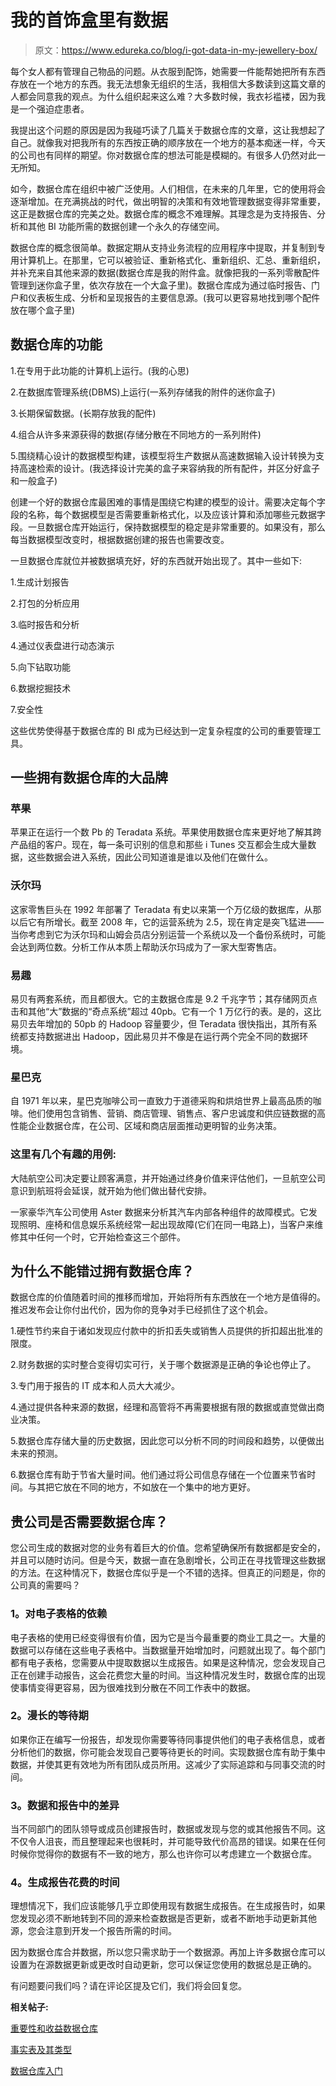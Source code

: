 # 我的首饰盒里有数据

> 原文：<https://www.edureka.co/blog/i-got-data-in-my-jewellery-box/>

每个女人都有管理自己物品的问题。从衣服到配饰，她需要一件能帮她把所有东西存放在一个地方的东西。我无法想象无组织的生活，我相信大多数读到这篇文章的人都会同意我的观点。为什么组织起来这么难？大多数时候，我衣衫褴褛，因为我是一个强迫症患者。

我提出这个问题的原因是因为我碰巧读了几篇关于数据仓库的文章，这让我想起了自己。就像我对把我所有的东西按正确的顺序放在一个地方的基本痴迷一样，今天的公司也有同样的期望。你对数据仓库的想法可能是模糊的。有很多人仍然对此一无所知。

如今，数据仓库在组织中被广泛使用。人们相信，在未来的几年里，它的使用将会逐渐增加。在充满挑战的时代，做出明智的决策和有效地管理数据变得非常重要，这正是数据仓库的完美之处。数据仓库的概念不难理解。其理念是为支持报告、分析和其他 BI 功能所需的数据创建一个永久的存储空间。

数据仓库的概念很简单。数据定期从支持业务流程的应用程序中提取，并复制到专用计算机上。在那里，它可以被验证、重新格式化、重新组织、汇总、重新组织，并补充来自其他来源的数据(数据仓库是我的附件盒。就像把我的一系列零散配件管理到迷你盒子里，依次存放在一个大盒子里)。数据仓库成为通过临时报告、门户和仪表板生成、分析和呈现报告的主要信息源。(我可以更容易地找到哪个配件放在哪个盒子里)

## **数据仓库的功能**

1.在专用于此功能的计算机上运行。(我的心思)

2.在数据库管理系统(DBMS)上运行(一系列存储我的附件的迷你盒子)

3.长期保留数据。(长期存放我的配件)

4.组合从许多来源获得的数据(存储分散在不同地方的一系列附件)

5.围绕精心设计的数据模型构建，该模型将生产数据从高速数据输入设计转换为支持高速检索的设计。(我选择设计完美的盒子来容纳我的所有配件，并区分好盒子和一般盒子)

创建一个好的数据仓库最困难的事情是围绕它构建的模型的设计。需要决定每个字段的名称，每个数据模型是否需要重新格式化，以及应该计算和添加哪些元数据字段。一旦数据仓库开始运行，保持数据模型的稳定是非常重要的。如果没有，那么每当数据模型改变时，根据数据创建的报告也需要改变。

一旦数据仓库就位并被数据填充好，好的东西就开始出现了。其中一些如下:

1.生成计划报告

2.打包的分析应用

3.临时报告和分析

4.通过仪表盘进行动态演示

5.向下钻取功能

6.数据挖掘技术

7.安全性

这些优势使得基于数据仓库的 BI 成为已经达到一定复杂程度的公司的重要管理工具。

## **一些拥有数据仓库的大品牌**

### **苹果**

苹果正在运行一个数 Pb 的 Teradata 系统。苹果使用数据仓库来更好地了解其跨产品组的客户。现在，每一条可识别的信息和那些 i Tunes 交互都会生成大量数据，这些数据会进入系统，因此公司知道谁是谁以及他们在做什么。

### **沃尔玛**

这家零售巨头在 1992 年部署了 Teradata 有史以来第一个万亿级的数据库，从那以后它有所增长。截至 2008 年，它的运营系统为 2.5，现在肯定是突飞猛进——当你考虑到它为沃尔玛和山姆会员店分别运营一个系统以及一个备份系统时，可能会达到两位数。分析工作从本质上帮助沃尔玛成为了一家大型寄售店。

### **易趣**

易贝有两套系统，而且都很大。它的主数据仓库是 9.2 千兆字节；其存储网页点击和其他“大”数据的“奇点系统”超过 40pb。它有一个 1 万亿行的表。是的，这比易贝去年增加的 50pb 的 Hadoop 容量要少，但 Teradata 很快指出，其所有系统都支持数据进出 Hadoop，因此易贝并不像是在运行两个完全不同的数据环境。

### **星巴克**

自 1971 年以来，星巴克咖啡公司一直致力于道德采购和烘焙世界上最高品质的咖啡。他们使用包含销售、营销、商店管理、销售点、客户忠诚度和供应链数据的高性能企业数据仓库，在公司、区域和商店层面推动更明智的业务决策。

### **这里有几个有趣的用例:**

大陆航空公司决定要让顾客满意，并开始通过终身价值来评估他们，一旦航空公司意识到航班将会延误，就开始为他们做出替代安排。

一家豪华汽车公司使用 Aster 数据来分析其汽车内部各种组件的故障模式。它发现照明、座椅和信息娱乐系统经常一起出现故障(它们在同一电路上)，当客户来维修其中任何一个时，它开始检查这三个部件。

## **为什么不能错过拥有数据仓库？**

数据仓库的价值随着时间的推移而增加，开始将所有东西放在一个地方是值得的。推迟发布会让你付出代价，因为你的竞争对手已经抓住了这个机会。

1.硬性节约来自于诸如发现应付款中的折扣丢失或销售人员提供的折扣超出批准的限度。

2.财务数据的实时整合变得切实可行，关于哪个数据源是正确的争论也停止了。

3.专门用于报告的 IT 成本和人员大大减少。

4.通过提供各种来源的数据，经理和高管将不再需要根据有限的数据或直觉做出商业决策。

5.数据仓库存储大量的历史数据，因此您可以分析不同的时间段和趋势，以便做出未来的预测。

6.数据仓库有助于节省大量时间。他们通过将公司信息存储在一个位置来节省时间。与其把它放在不同的地方，不如放在一个集中的地方更好。

## **贵公司是否需要数据仓库？**

您公司生成的数据对您的业务有着巨大的价值。您希望确保所有数据都是安全的，并且可以随时访问。但是今天，数据一直在急剧增长，公司正在寻找管理这些数据的方法。在这种情况下，数据仓库似乎是一个不错的选择。但真正的问题是，你的公司真的需要吗？

### **1。对电子表格的依赖**

电子表格的使用已经变得很有价值，因为它是当今最重要的商业工具之一。大量的数据可以存储在这些电子表格中。当数据量开始增加时，问题就出现了。每个部门都有电子表格，您需要从中提取数据以生成报告。如果是这种情况，您会发现自己正在创建手动报告，这会花费您大量的时间。当这种情况发生时，数据仓库的出现使事情变得更容易，因为很难找到分散在不同工作表中的数据。

### **2。漫长的等待期**

如果你正在编写一份报告，却发现你需要等待同事提供他们的电子表格信息，或者分析他们的数据，你可能会发现自己要等待更长的时间。实现数据仓库有助于集中数据，并使其更有效地为所有团队成员所用。这减少了实际追踪和与同事交流的时间。

### **3。数据和报告中的差异**

当不同部门的团队领导或成员创建报告时，数据或发现与您的或其他报告不同。这不仅令人沮丧，而且整理起来也很耗时，并可能导致代价高昂的错误。如果在任何时候你觉得你的数据有不一致的地方，那么也许你可以考虑建立一个数据仓库。

### **4。生成报告花费的时间**

理想情况下，我们应该能够几乎立即使用现有数据生成报告。在生成报告时，如果您发现必须不断地转到不同的源来检查数据是否更新，或者不断地手动更新其他源，您会注意到开发一个报告所需的时间。

因为数据仓库合并数据，所以您只需求助于一个数据源。再加上许多数据仓库可以设置为在源数据更新或更改时自动更新，您可以保证您使用的数据总是正确的。

有问题要问我们吗？请在评论区提及它们，我们将会回复您。

**相关帖子:**

[重要性和收益数据仓库](https://www.edureka.co/blog/importance-and-benefits-of-data-warehousing/)

[事实表及其类型](https://www.edureka.co/blog/fact-table-and-its-types-in-data-warehousing/)

[数据仓库入门](https://www.edureka.co/datawarehousing-self-paced)